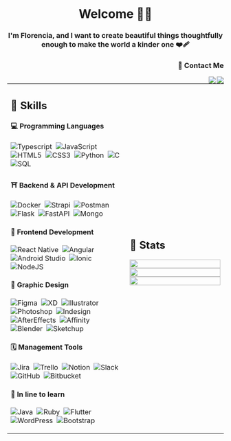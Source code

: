 <h1 align="center">Welcome 👋😊</h1>
<h3 align="center">I'm Florencia, and I want to create beautiful things thoughtfully enough to make the world a kinder one ❤️‍🩹</h3>
<h3 align="right">💬 Contact Me</h4>

[<img align="right" src="https://img.shields.io/badge/Gmail-seashell?&style=for-the-badge&logo=gmail&logoColor=red"/>](mailto:florelysmestre@gmail.com)
[<img align="right" src="https://img.shields.io/badge/Linkedin-aliceblue?&style=for-the-badge&logo=linkedin&logoColor=blue"/>](https://www.linkedin.com/in/florencialys/)


<table width=100%>
<tr>
   <td width=55%>
    
## 📎 Skills

#### 💻 Programming Languages

![Typescript](https://img.shields.io/badge/Typescript-dodgerblue?style=flat&logo=typescript&logoColor=white)&nbsp;
![JavaScript](https://img.shields.io/badge/JavaScript-%23F7DF1E?style=flat&logo=javascript&logoColor=black)&nbsp;
![HTML5](https://img.shields.io/badge/HTML5-orangered?style=flat&logo=html5&logoColor=white)&nbsp;
![CSS3](https://img.shields.io/badge/CSS3-blue?style=flat&logo=css3&logoColor=white)&nbsp;
![Python](https://img.shields.io/badge/Python-blue?style=flat&logo=python&logoColor=%23F7DF1E)&nbsp;
![C](https://img.shields.io/badge/-white?style=flat&logo=c&logoColor=blue)&nbsp;
![SQL](https://img.shields.io/badge/SQL-blue?style=flat&logo=mysql&logoColor=gold)&nbsp;

#### ⛩ Backend & API Development

![Docker](https://img.shields.io/badge/Docker-dodgerblue?style=flat&logo=docker&logoColor=white)&nbsp;
![Strapi](https://img.shields.io/badge/Strapi-mediumslateblue?style=flat&logo=strapi&logoColor=white)&nbsp;
![Postman](https://img.shields.io/badge/Postman-orange?style=flat&logo=postman&logoColor=white)&nbsp;
![Flask](https://img.shields.io/badge/Flask-red?style=flat&logo=flask&logoColor=black)&nbsp;
![FastAPI](https://img.shields.io/badge/FastAPI-lightseagreen?style=flat&logo=fastapi&logoColor=white)&nbsp;
![Mongo](https://img.shields.io/badge/MongoDB-darkgreen?style=flat&logo=mongodb&logoColor=white)&nbsp;

#### 🚀 Frontend Development

![React Native](https://img.shields.io/badge/React-React_Native-deepskyblue?style=flat&logo=react&logoColor=deepskyblue)&nbsp;
![Angular](https://img.shields.io/badge/Angular-red?style=flat&logo=angular&logoColor=white)&nbsp;
![Android Studio](https://img.shields.io/badge/Android_Studio-ghostwhite?style=flat&logo=androidstudio&logoColor=dodgerblue)&nbsp;
![Ionic](https://img.shields.io/badge/Ionic-ghostwhite?style=flat&logo=ionic&logoColor=dodgerblue)&nbsp;
![NodeJS](https://img.shields.io/badge/Node.js-%234ea94b?style=flat&logo=node.js&logoColor=ivory)&nbsp;

#### 🌈 Graphic Design

![Figma](https://img.shields.io/badge/Figma-232F3E?style=flat&logo=figma&logoColor=deeppink)&nbsp;
![XD](https://img.shields.io/badge/Adobe_Xd-purple?style=flat&logo=adobexd&logoColor=violet)&nbsp;
![Illustrator](https://img.shields.io/badge/Illustrator-sienna?style=flat&logo=adobeillustrator&logoColor=sandybrown)&nbsp;
![Photoshop](https://img.shields.io/badge/Photoshop-midnightblue?style=flat&logo=adobephotoshop&logoColor=cornflowerblue)&nbsp;
![Indesign](https://img.shields.io/badge/Indesign-darkred?style=flat&logo=adobeindesign&logoColor=cherry)&nbsp;
![AfterEffects](https://img.shields.io/badge/After_Effects-indigo?style=flat&logo=adobeaftereffects&logoColor=plum)&nbsp;
![Affinity](https://img.shields.io/badge/Affinity-232F3E?style=flat&logo=affinity&logoColor=dodgerblue)&nbsp;
![Blender](https://img.shields.io/badge/blender-232F3E?style=flat&logo=blender&logoColor=orange)&nbsp;
![Sketchup](https://img.shields.io/badge/SketchUp-232F3E?style=flat&logo=sketchup&logoColor=red)&nbsp;

#### 🗓 Management Tools

![Jira](https://img.shields.io/badge/Jira-white?style=flat&logo=jira&logoColor=blue)&nbsp;
![Trello](https://img.shields.io/badge/Trello-white?style=flat&logo=trello&logoColor=blue)&nbsp;
![Notion](https://img.shields.io/badge/Notion-white?style=flat&logo=notion&logoColor=black)&nbsp;
![Slack](https://img.shields.io/badge/Slack-white?style=flat&logo=slack&logoColor=DC381F)&nbsp;
![GitHub](https://img.shields.io/badge/GitHub-white?style=flat&logo=github&logoColor=black)&nbsp;
![Bitbucket](https://img.shields.io/badge/Bitbucket-white?style=flat&logo=bitbucket&logoColor=blue)&nbsp;

#### 🌱 In line to learn

![Java](https://img.shields.io/badge/♨️Java-orangered?style=flat&logo=java&logoColor=lightblue)&nbsp;
![Ruby](https://img.shields.io/badge/Ruby-crimson?style=flat&logo=ruby&logoColor=white)&nbsp;
![Flutter](https://img.shields.io/badge/Flutter-blue?style=flat&logo=flutter&logoColor=lightblue)&nbsp;
![WordPress](https://img.shields.io/badge/WordPress-dodgerblue?style=flat&logo=wordpress&logoColor=white)&nbsp;
![Bootstrap](https://img.shields.io/badge/Bootstrap-%23563D7C?style=flat&logo=bootstrap&logoColor=white)&nbsp;
</td>

<td>

## 📄 Stats

<p align="center">
  <img width="100%" src="https://github-readme-stats.vercel.app/api?username=FloLys&theme=onedark&show_icons=true&bg_color=FFFFFF00&hide_border=true" />
 <br>
  <img width="100%" src="https://github-readme-streak-stats.herokuapp.com/?user=FloLys&theme=onedark_duo&stroke=FFFFFF00&hide_border=true&background=FFFFFF00" />
 <br>
  <img width="100%" src="https://github-readme-stats.vercel.app/api/top-langs/?username=FloLys&theme=onedark&layout=compact&bg_color=FFFFFF00&text_color=black&hide_border=true&langs_count=4" />
</p>
     
  </td>
 </tr>
</table>
